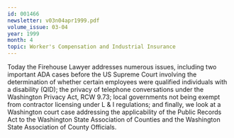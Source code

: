 ```yaml
---
id: 001466
newsletter: v03n04apr1999.pdf
volume_issue: 03-04
year: 1999
month: 4
topic: Worker's Compensation and Industrial Insurance
---
```


Today the Firehouse Lawyer addresses numerous issues, including two important ADA cases before the US Supreme Court involving the determination of whether certain employees were qualified individuals with a disability (QID); the privacy of telephone conversations under the Washington Privacy Act, RCW 9.73; local governments not being exempt from contractor licensing under L & I regulations; and finally, we look at a Washington court case addressing the applicability of the Public Records Act to the Washington State Association of Counties and the Washington State Association of County Officials.
